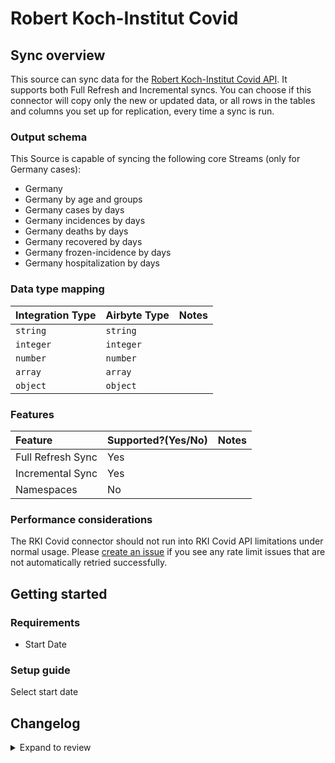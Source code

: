 # Robert Koch-Institut Covid

## Sync overview

This source can sync data for the [Robert Koch-Institut Covid API](https://api.corona-zahlen.org/). It supports both Full Refresh and Incremental syncs. You can choose if this connector will copy only the new or updated data, or all rows in the tables and columns you set up for replication, every time a sync is run.

### Output schema

This Source is capable of syncing the following core Streams (only for Germany cases):

- Germany
- Germany by age and groups
- Germany cases by days
- Germany incidences by days
- Germany deaths by days
- Germany recovered by days
- Germany frozen-incidence by days
- Germany hospitalization by days

### Data type mapping

| Integration Type | Airbyte Type | Notes |
| :--------------- | :----------- | :---- |
| `string`         | `string`     |       |
| `integer`        | `integer`    |       |
| `number`         | `number`     |       |
| `array`          | `array`      |       |
| `object`         | `object`     |       |

### Features

| Feature           | Supported?\(Yes/No\) | Notes |
| :---------------- | :------------------- | :---- |
| Full Refresh Sync | Yes                  |       |
| Incremental Sync  | Yes                  |       |
| Namespaces        | No                   |       |

### Performance considerations

The RKI Covid connector should not run into RKI Covid API limitations under normal usage. Please [create an issue](https://github.com/airbytehq/airbyte/issues) if you see any rate limit issues that are not automatically retried successfully.

## Getting started

### Requirements

- Start Date

### Setup guide

Select start date

## Changelog

<details>
  <summary>Expand to review</summary>

| Version | Date       | Pull Request                                             | Subject                            |
| :------ | :--------- | :------------------------------------------------------- | :--------------------------------- |
| 0.1.21 | 2024-09-28 | [46123](https://github.com/airbytehq/airbyte/pull/46123) | Update dependencies |
| 0.1.20 | 2024-09-21 | [45833](https://github.com/airbytehq/airbyte/pull/45833) | Update dependencies |
| 0.1.19 | 2024-09-14 | [45478](https://github.com/airbytehq/airbyte/pull/45478) | Update dependencies |
| 0.1.18 | 2024-09-07 | [45284](https://github.com/airbytehq/airbyte/pull/45284) | Update dependencies |
| 0.1.17 | 2024-08-31 | [44993](https://github.com/airbytehq/airbyte/pull/44993) | Update dependencies |
| 0.1.16 | 2024-08-24 | [44639](https://github.com/airbytehq/airbyte/pull/44639) | Update dependencies |
| 0.1.15 | 2024-08-17 | [44290](https://github.com/airbytehq/airbyte/pull/44290) | Update dependencies |
| 0.1.14 | 2024-08-10 | [43557](https://github.com/airbytehq/airbyte/pull/43557) | Update dependencies |
| 0.1.13 | 2024-08-03 | [43070](https://github.com/airbytehq/airbyte/pull/43070) | Update dependencies |
| 0.1.12 | 2024-07-27 | [42707](https://github.com/airbytehq/airbyte/pull/42707) | Update dependencies |
| 0.1.11 | 2024-07-20 | [42377](https://github.com/airbytehq/airbyte/pull/42377) | Update dependencies |
| 0.1.10 | 2024-07-13 | [41824](https://github.com/airbytehq/airbyte/pull/41824) | Update dependencies |
| 0.1.9 | 2024-07-10 | [41472](https://github.com/airbytehq/airbyte/pull/41472) | Update dependencies |
| 0.1.8 | 2024-07-09 | [41134](https://github.com/airbytehq/airbyte/pull/41134) | Update dependencies |
| 0.1.7 | 2024-07-06 | [40927](https://github.com/airbytehq/airbyte/pull/40927) | Update dependencies |
| 0.1.6 | 2024-06-25 | [40449](https://github.com/airbytehq/airbyte/pull/40449) | Update dependencies |
| 0.1.5 | 2024-06-22 | [39980](https://github.com/airbytehq/airbyte/pull/39980) | Update dependencies |
| 0.1.4 | 2024-06-06 | [39294](https://github.com/airbytehq/airbyte/pull/39294) | [autopull] Upgrade base image to v1.2.2 |
| 0.1.3 | 2024-05-20 | [38434](https://github.com/airbytehq/airbyte/pull/38434) | [autopull] base image + poetry + up_to_date |
| 0.1.2 | 2022-08-25 | [15667](https://github.com/airbytehq/airbyte/pull/15667) | Add message when no data available |
| 0.1.1 | 2022-05-30 | [11732](https://github.com/airbytehq/airbyte/pull/11732) | Fix docs |
| 0.1.0 | 2022-05-30 | [11732](https://github.com/airbytehq/airbyte/pull/11732) | Initial Release |

</details>

